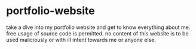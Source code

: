 # portfolio-website
take a dive into my portfolio website and get to know everything about me.
free usage of source code is permitted.
no content of this website is to be used maliciously or with ill intent towards me or anyone else.

